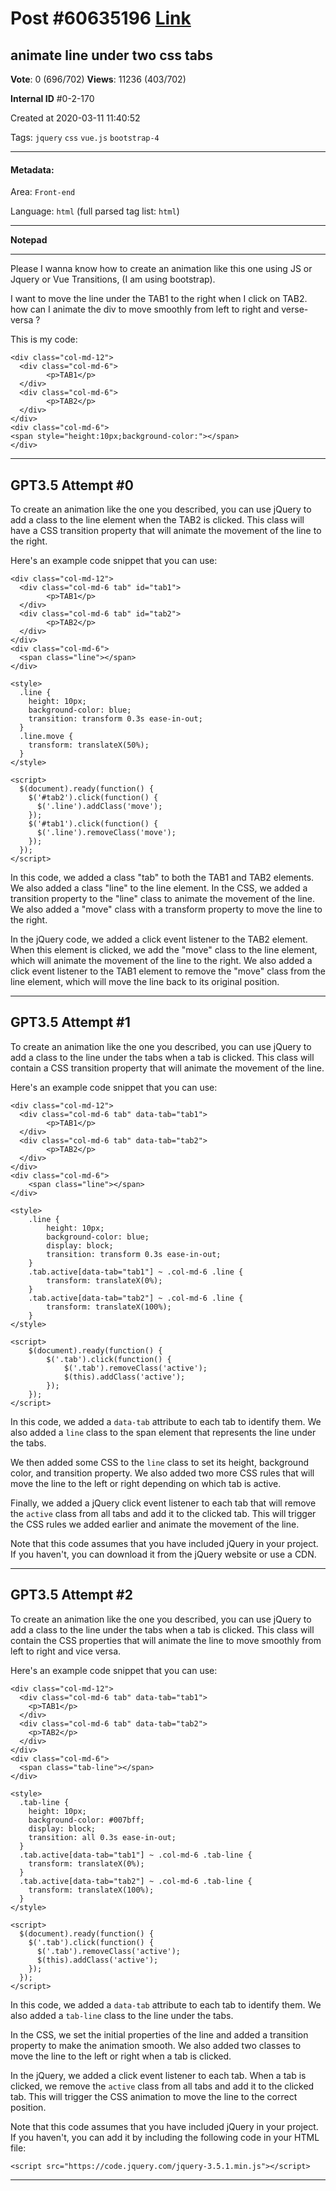 
# Post \#60635196 [Link](https://stackoverflow.com/questions/60635196/)

## animate line under two css tabs

**Vote**: 0 (696/702) **Views**: 11236 (403/702) 

**Internal ID** \#0-2-170

Created at 2020-03-11 11:40:52

Tags: `jquery` `css` `vue.js` `bootstrap-4`

----------

#### Metadata:

Area: `Front-end`

Language: `html` (full parsed tag list: `html`)

----------

**Notepad**


----------

Please I wanna know how to create an animation like this one using JS or Jquery or Vue Transitions, (I am using bootstrap).

I want to move the line under the TAB1 to the right when I click on TAB2. how can I animate the div to move smoothly from left to right and verse-versa ?

[](https://i.stack.imgur.com/NK8zF.png)
This is my code:

```
<div class="col-md-12">
  <div class="col-md-6">
        <p>TAB1</p>
  </div>
  <div class="col-md-6">
        <p>TAB2</p>
  </div>
</div>
<div class="col-md-6">
<span style="height:10px;background-color:"></span>
</div>
```



----------
        
## GPT3.5 Attempt \#0

To create an animation like the one you described, you can use jQuery to add a class to the line element when the TAB2 is clicked. This class will have a CSS transition property that will animate the movement of the line to the right.

Here's an example code snippet that you can use:

```
<div class="col-md-12">
  <div class="col-md-6 tab" id="tab1">
        <p>TAB1</p>
  </div>
  <div class="col-md-6 tab" id="tab2">
        <p>TAB2</p>
  </div>
</div>
<div class="col-md-6">
  <span class="line"></span>
</div>

<style>
  .line {
    height: 10px;
    background-color: blue;
    transition: transform 0.3s ease-in-out;
  }
  .line.move {
    transform: translateX(50%);
  }
</style>

<script>
  $(document).ready(function() {
    $('#tab2').click(function() {
      $('.line').addClass('move');
    });
    $('#tab1').click(function() {
      $('.line').removeClass('move');
    });
  });
</script>
```

In this code, we added a class "tab" to both the TAB1 and TAB2 elements. We also added a class "line" to the line element. In the CSS, we added a transition property to the "line" class to animate the movement of the line. We also added a "move" class with a transform property to move the line to the right.

In the jQuery code, we added a click event listener to the TAB2 element. When this element is clicked, we add the "move" class to the line element, which will animate the movement of the line to the right. We also added a click event listener to the TAB1 element to remove the "move" class from the line element, which will move the line back to its original position.

--------

## GPT3.5 Attempt \#1

To create an animation like the one you described, you can use jQuery to add a class to the line under the tabs when a tab is clicked. This class will contain a CSS transition property that will animate the movement of the line.

Here's an example code snippet that you can use:

```
<div class="col-md-12">
  <div class="col-md-6 tab" data-tab="tab1">
        <p>TAB1</p>
  </div>
  <div class="col-md-6 tab" data-tab="tab2">
        <p>TAB2</p>
  </div>
</div>
<div class="col-md-6">
    <span class="line"></span>
</div>

<style>
    .line {
        height: 10px;
        background-color: blue;
        display: block;
        transition: transform 0.3s ease-in-out;
    }
    .tab.active[data-tab="tab1"] ~ .col-md-6 .line {
        transform: translateX(0%);
    }
    .tab.active[data-tab="tab2"] ~ .col-md-6 .line {
        transform: translateX(100%);
    }
</style>

<script>
    $(document).ready(function() {
        $('.tab').click(function() {
            $('.tab').removeClass('active');
            $(this).addClass('active');
        });
    });
</script>
```

In this code, we added a `data-tab` attribute to each tab to identify them. We also added a `line` class to the span element that represents the line under the tabs.

We then added some CSS to the `line` class to set its height, background color, and transition property. We also added two more CSS rules that will move the line to the left or right depending on which tab is active.

Finally, we added a jQuery click event listener to each tab that will remove the `active` class from all tabs and add it to the clicked tab. This will trigger the CSS rules we added earlier and animate the movement of the line.

Note that this code assumes that you have included jQuery in your project. If you haven't, you can download it from the jQuery website or use a CDN.

--------

## GPT3.5 Attempt \#2

To create an animation like the one you described, you can use jQuery to add a class to the line under the tabs when a tab is clicked. This class will contain the CSS properties that will animate the line to move smoothly from left to right and vice versa.

Here's an example code snippet that you can use:

```
<div class="col-md-12">
  <div class="col-md-6 tab" data-tab="tab1">
    <p>TAB1</p>
  </div>
  <div class="col-md-6 tab" data-tab="tab2">
    <p>TAB2</p>
  </div>
</div>
<div class="col-md-6">
  <span class="tab-line"></span>
</div>

<style>
  .tab-line {
    height: 10px;
    background-color: #007bff;
    display: block;
    transition: all 0.3s ease-in-out;
  }
  .tab.active[data-tab="tab1"] ~ .col-md-6 .tab-line {
    transform: translateX(0%);
  }
  .tab.active[data-tab="tab2"] ~ .col-md-6 .tab-line {
    transform: translateX(100%);
  }
</style>

<script>
  $(document).ready(function() {
    $('.tab').click(function() {
      $('.tab').removeClass('active');
      $(this).addClass('active');
    });
  });
</script>
```

In this code, we added a `data-tab` attribute to each tab to identify them. We also added a `tab-line` class to the line under the tabs.

In the CSS, we set the initial properties of the line and added a transition property to make the animation smooth. We also added two classes to move the line to the left or right when a tab is clicked.

In the jQuery, we added a click event listener to each tab. When a tab is clicked, we remove the `active` class from all tabs and add it to the clicked tab. This will trigger the CSS animation to move the line to the correct position.

Note that this code assumes that you have included jQuery in your project. If you haven't, you can add it by including the following code in your HTML file:

```
<script src="https://code.jquery.com/jquery-3.5.1.min.js"></script>
```

--------
